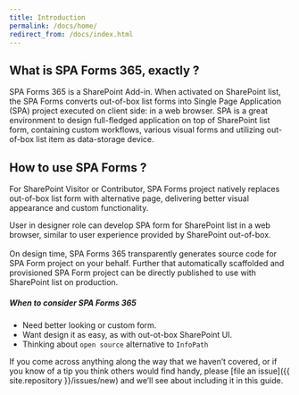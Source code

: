 ```yaml
---
title: Introduction
permalink: /docs/home/
redirect_from: /docs/index.html
---
```


## What is SPA Forms 365, exactly ?

SPA Forms 365 is a SharePoint Add-in. When activated on SharePoint list, the SPA Forms converts out-of-box list forms into Single Page Application (SPA) project executed on client side: in a web browser. SPA is a great environment to design full-fledged application on top of SharePoint list form, containing custom workflows, various visual forms and utilizing out-of-box list item as data-storage device.  

## How to use SPA Forms ?

For SharePoint Visitor or Contributor, SPA Forms project natively replaces out-of-box list form with alternative page, delivering better visual appearance and custom functionality. 

User in designer role can develop SPA form for SharePoint list in a web browser, similar to user experience provided by SharePoint out-of-box. 
<br/>
<br/>
On design time, SPA Forms 365 transparently generates source code for SPA Form project on your behalf. Further that automatically scaffolded and provisioned SPA Form project can be directly published to use with SharePoint list on production.  


<div class="note info">
  <h5>When to consider SPA Forms 365</h5>
  <ul>
    <li>Need better looking or custom form.</li>
    <li>Want design it as easy, as with out-ot-box SharePoint UI.</li>
    <li>Thinking about <code>open source</code> alternative to <code>InfoPath</code></li>
  </ul>
</div>

If you come across anything along the way that we haven’t covered, or if you
know of a tip you think others would find handy, please [file an
issue]({{ site.repository }}/issues/new) and we’ll see about
including it in this guide.

